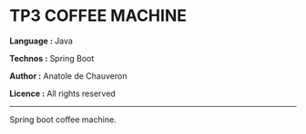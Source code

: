 # TP3 COFFEE MACHINE

**Language :** Java

**Technos :** Spring Boot

**Author :** Anatole  de Chauveron

**Licence :** All rights reserved

___

Spring boot coffee machine.